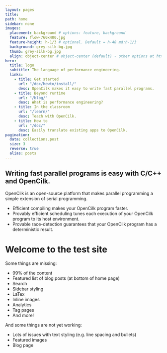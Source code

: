 ```yaml
---
layout: pages
title: 
path: home
sidebar: none
images:
  placement: background # options: feature, background
  feature: flow-760x400.jpg
  feature-height: h-1/3 # optional. Default = h-48 md:h-1/3
  background: grey-silk-bg.jpg
  thumb: grey-silk-bg.jpg
  align: object-center # object-center (default) - other options at https://tailwindcss.com/docs/object-position
hero:
  title: logo
  subtitle: The language of performance engineering.
  links:
    - title: Get started
      url: "/doc/howto/install/"
      desc: OpenCilk makes it easy to write fast parallel programs.
    - title: Beyond runtime
      url: "/blog/"
      desc: What is performance engineering?
    - title: In the classroom
      url: "/learn/"
      desc: Teach with OpenCilk.
    - title: How to
      url: "/doc/"
      desc: Easily translate existing apps to OpenCilk.
pagination:
  data: collections.post 
  size: 3
  reverse: true
  alias: posts
---
```


## Writing fast parallel programs is easy with C/C++ and OpenCilk.

OpenCilk is an open-source platform that makes parallel programming a simple extension of serial programming.
 - Efficient compiling makes your OpenCilk program faster.
 - Provably efficient scheduling tunes each execution of your OpenCilk program to its host environment.
 - Provable race-detection guarantees that your OpenCilk program has a deterministic result.

# Welcome to the test site

Some things are missing:
 * 99% of the content
 * Featured list of blog posts (at bottom of home page)
 * Search
 * Sidebar styling
 * LaTex
 * Inline images
 * Analytics
 * Tag pages
 * And more!

And some things are not yet working:
 * Lots of issues with text styling (e.g. line spacing and bullets)
 * Featured images
 * Blog page
